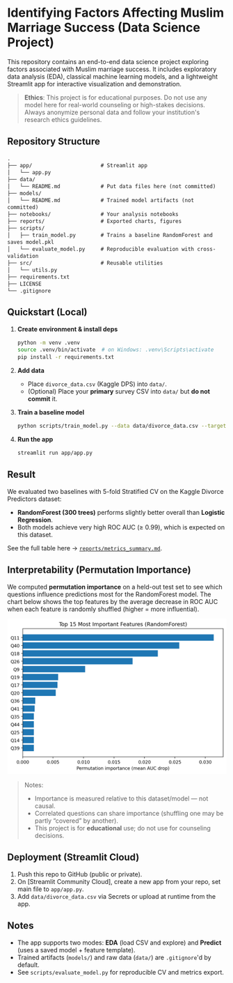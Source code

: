 # Identifying Factors Affecting Muslim Marriage Success (Data Science Project)

This repository contains an end-to-end data science project exploring factors associated with Muslim marriage success. It includes exploratory data analysis (EDA), classical machine learning models, and a lightweight Streamlit app for interactive visualization and demonstration.

> **Ethics**: This project is for educational purposes. Do not use any model here for real-world counseling or high-stakes decisions. Always anonymize personal data and follow your institution's research ethics guidelines.

## Repository Structure

```
.
├── app/                      # Streamlit app
│   └── app.py
├── data/
│   └── README.md             # Put data files here (not committed)
├── models/
│   └── README.md             # Trained model artifacts (not committed)
├── notebooks/                # Your analysis notebooks
├── reports/                  # Exported charts, figures
├── scripts/
│   ├── train_model.py        # Trains a baseline RandomForest and saves model.pkl
│   └── evaluate_model.py     # Reproducible evaluation with cross-validation
├── src/                      # Reusable utilities
│   └── utils.py
├── requirements.txt
├── LICENSE
└── .gitignore
```

## Quickstart (Local)

1. **Create environment & install deps**
   ```bash
   python -m venv .venv
   source .venv/bin/activate  # on Windows: .venv\Scripts\activate
   pip install -r requirements.txt
   ```

2. **Add data**
   - Place `divorce_data.csv` (Kaggle DPS) into `data/`.
   - (Optional) Place your **primary** survey CSV into `data/` but **do not commit** it.

3. **Train a baseline model**
   ```bash
   python scripts/train_model.py --data data/divorce_data.csv --target Divorce --out models/model.pkl
   ```

4. **Run the app**
   ```bash
   streamlit run app/app.py
   ```

## Result

We evaluated two baselines with 5-fold Stratified CV on the Kaggle Divorce Predictors dataset:

- **RandomForest (300 trees)** performs slightly better overall than **Logistic Regression**.
- Both models achieve very high ROC AUC (≥ 0.99), which is expected on this dataset.

See the full table here → [`reports/metrics_summary.md`](reports/metrics_summary.md).

## Interpretability (Permutation Importance)

We computed **permutation importance** on a held-out test set to see which questions influence predictions most for the RandomForest model. The chart below shows the top features by the average decrease in ROC AUC when each feature is randomly shuffled (higher = more influential).

![Top features](reports/feature_importance.png)

> Notes:
> - Importance is measured relative to this dataset/model — not causal.
> - Correlated questions can share importance (shuffling one may be partly “covered” by another).
> - This project is for **educational** use; do not use for counseling decisions.

## Deployment (Streamlit Cloud)

1. Push this repo to GitHub (public or private).
2. On [Streamlit Community Cloud], create a new app from your repo, set main file to `app/app.py`.
3. Add `data/divorce_data.csv` via Secrets or upload at runtime from the app.

## Notes

- The app supports two modes: **EDA** (load CSV and explore) and **Predict** (uses a saved model + feature template).
- Trained artifacts (`models/`) and raw data (`data/`) are `.gitignore`'d by default.
- See `scripts/evaluate_model.py` for reproducible CV and metrics export.